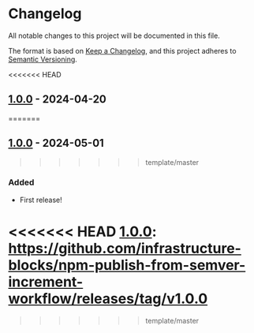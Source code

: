 # Changelog

All notable changes to this project will be documented in this file.

The format is based on [Keep a Changelog](https://keepachangelog.com/en/1.1.0/),
and this project adheres to [Semantic Versioning](https://semver.org/spec/v2.0.0.html).

<<<<<<< HEAD
## [1.0.0] - 2024-04-20
=======
## [1.0.0] - 2024-05-01
>>>>>>> template/master

### Added

- First release!

<<<<<<< HEAD
[1.0.0]: https://github.com/infrastructure-blocks/npm-publish-from-semver-increment-workflow/releases/tag/v1.0.0
=======
[1.0.0]: https://github.com/infrastructure-blocks/github-actions-workflow-template/releases/tag/v0.1.0
>>>>>>> template/master
